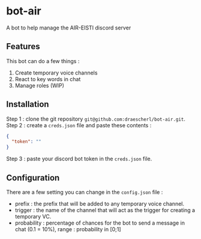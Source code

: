 # bot-air
A bot to help manage the AIR-EISTI discord server

## Features
This bot can do a few things :
<ol>
  <li>Create temporary voice channels</li>
  <li>React to key words in chat</li>
  <li>Manage roles (WIP)</li>
</ol>

## Installation
Step 1 : clone the git repository `git@github.com:draescherl/bot-air.git`. <br>
Step 2 : create a `creds.json` file and paste these contents : 
```json
{
  "token": ""
}
```
Step 3 : paste your discord bot token in the `creds.json` file.

## Configuration
There are a few setting you can change in the `config.json` file :
<ul>
  <li>prefix : the prefix that will be added to any temporary voice channel.</li>
  <li>trigger : the name of the channel that will act as the trigger for creating a temporary VC.</li>
  <li>probability : percentage of chances for the bot to send a message in chat (0.1 = 10%), range : probability in [0;1]</li>
</ul>